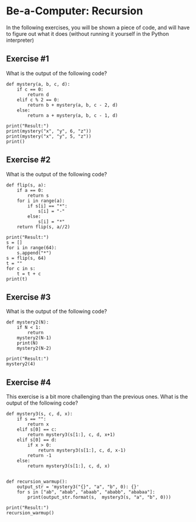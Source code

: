 # Be-a-Computer: Recursion

In the following exercises, you will be shown a piece of code, and will have to figure out what it does (without running it yourself in the Python interpreter)


## Exercise #1

What is the output of the following code?

    def mystery(a, b, c, d):
        if c == 0:
            return d
        elif c % 2 == 0:
            return b + mystery(a, b, c - 2, d)
        else:
            return a + mystery(a, b, c - 1, d)

    print("Result:")
    print(mystery("x", "y", 6, "z"))
    print(mystery("x", "y", 5, "z"))
    print()


## Exercise #2

What is the output of the following code?

    def flip(s, a):
        if a == 0:
            return s
        for i in range(a):
            if s[i] == "*":
                s[i] = "-"
            else:
                s[i] = "*"
        return flip(s, a//2)

    print("Result:")
    s = []
    for i in range(64):
        s.append("*")
    s = flip(s, 64)
    t = ""
    for c in s:
        t = t + c
    print(t)


## Exercise #3

What is the output of the following code?

    def mystery2(N):
        if N < 1:
            return
        mystery2(N-1)
        print(N)
        mystery2(N-2)

    print("Result:")
    mystery2(4)

## Exercise #4

This exercise is a bit more challenging than the previous ones. What is the output of the following code?

    def mystery3(s, c, d, x):
        if s == "":
            return x
        elif s[0] == c:
            return mystery3(s[1:], c, d, x+1)
        elif s[0] == d:
            if x > 0:
                return mystery3(s[1:], c, d, x-1)        
            return -1
        else:
            return mystery3(s[1:], c, d, x)


    def recursion_warmup():
        output_str = 'mystery3("{}", "a", "b", 0): {}'
        for s in ["ab", "abab", "abaab", "ababb", "ababaa"]:
            print(output_str.format(s,  mystery3(s, "a", "b", 0)))

    print("Result:")
    recursion_warmup()